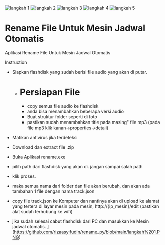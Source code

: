  ![langkah 1](https://github.com/rizaasyifudin/rename_py/assets/54466467/b3a79b7e-81ad-41bb-b9a6-569c8344a87e)
![langkah 2](https://github.com/rizaasyifudin/rename_py/assets/54466467/935c5cf3-74c8-4a4d-b0fe-c7206a9b2fc8)
![langkah 3](https://github.com/rizaasyifudin/rename_py/assets/54466467/e02068bd-edfd-468f-a882-673ed3620bad)
![langkah 4](https://github.com/rizaasyifudin/rename_py/assets/54466467/4482696b-e355-4056-a369-a3023e81dc5c)
![langkah 5](https://github.com/rizaasyifudin/rename_py/assets/54466467/dc9a1729-43b3-413a-ab0a-f2b921a7d9d4)

# Rename File Untuk Mesin Jadwal Otomatis
Aplikasi Rename File Untuk Mesin Jadwal Otomatis

Instruction
  - Siapkan flashdisk yang sudah berisi file audio yang akan di putar.
    - # Persiapan File
      - copy semua file audio ke flashdisk
      - anda bisa menambahkan beberapa versi audio
      - Buat struktur folder seperti di foto
      - pastikan sudah menambahkan title pada masing" file mp3 (pada file mp3 klik kanan->properties->detail)

  - Matikan antivirus jika terdeteksi
  - Download dan extract file .zip 
  - Buka Aplikasi rename.exe
  - pilih path dari flashdisk yang akan di. jangan sampai salah path
  - klik proses.
  - maka semua nama dari folder dan file akan berubah, dan akan ada tambahan 1 file dengan nama track.json
  - copy file track.json ke Komputer dan nantinya akan di upload ke alamat yang tertera di layar mesin pada mesin, http://{ip_mesin}/edit  (pastikan alat sudah terhubung ke wifi)
  - jika sudah selesai cabut flashdisk dari PC dan masukkan ke Mesin jadwal otomatis.
](https://github.com/rizaasyifudin/rename_py/blob/main/langkah%201.PNG)
